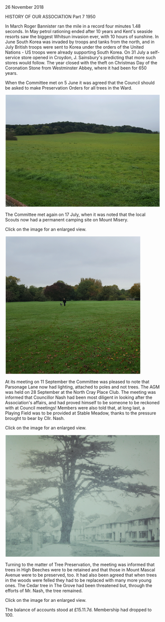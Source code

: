 26 November 2018

HISTORY OF OUR ASSOCIATION Part 7 1950

In March Roger Bannister ran the mile in a record four minutes 1.48 seconds. In May petrol rationing ended after 10 years and Kent's seaside resorts saw the biggest Whitsun invasion ever, with 10 hours of sunshine. In June South Korea was invaded by troops and tanks from the north, and in July British troops were sent to Korea under the orders of the United Nations - US troops were already supporting South Korea. On 31 July a self-service store opened in Croydon, J. Sainsbury's predicting that more such stores would follow. The year closed with the theft on Christmas Day of the Coronation Stone from Westminster Abbey, where it had been for 650 years.

When the Committee met on 5 June it was agreed that the Council should be asked to make Preservation Orders for all trees in the Ward.[](http://www.northcrayresidents.org.uk/posters/poster227.pdf)

![Image](images/nm0635_1.gif)

The Committee met again on 17 July, when it was noted that the local Scouts now had a permanent camping site on Mount Misery.

Click on the image for an enlarged view.[](http://www.northcrayresidents.org.uk/posters/poster228.pdf)

![Image](images/nm0635_2.gif)

At its meeting on 11 September the Committee was pleased to note that Parsonage Lane now had lighting, attached to poles and not trees. The AGM was held on 28 September at the North Cray Place Club. The meeting was informed that Councillor Nash had been most diligent in looking after the Association's affairs, and had proved himself to be someone to be reckoned with at Council meetings! Members were also told that, at long last, a Playing Field was to be provided at Stable Meadow, thanks to the pressure brought to bear by Cllr. Nash.

Click on the image for an enlarged view.[](http://www.northcrayresidents.org.uk/posters/poster229.pdf)

![Image](images/nm0635_3.gif)

Turning to the matter of Tree Preservation, the meeting was informed that trees in High Beeches were to be retained and that those in Mount Mascal Avenue were to be preserved, too. It had also been agreed that when trees in the woods were felled they had to be replaced with many more young ones. The Cedar tree in The Grove had been threatened but, through the efforts of Mr. Nash, the tree remained.

Click on the image for an enlarged view.

The balance of accounts stood at £15.11.7d. Membership had dropped to 100.
